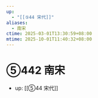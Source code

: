 ```yaml
---
up:
  - "[[⑤44 宋代]]"
aliases:
  - 南宋
ctime: 2025-03-01T13:30:59+08:00
mtime: 2025-10-01T11:40:32+08:00
---
```


# ⑤442 南宋

- up: [[⑤44 宋代]]
